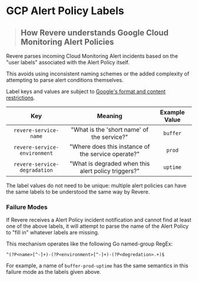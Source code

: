 # GCP Alert Policy Labels
> ## How Revere understands Google Cloud Monitoring Alert Policies

Revere parses incoming Cloud Monitoring Alert incidents based on the "user labels" associated with the Alert Policy itself.

This avoids using inconsistent naming schemes or the added complexity of attempting to parse alert conditions themselves.

Label keys and values are subject to [Google's format and content restrictions](https://cloud.google.com/resource-manager/docs/creating-managing-labels#requirements).

| Key | Meaning | Example Value |
|:---:|:-------:|:-------:|
| `revere-service-name` | "What is the 'short name' of the service?" | `buffer` |
| `revere-service-environment` | "Where does this instance of the service operate?" | `prod` |
| `revere-service-degradation` | "What is degraded when this alert policy triggers?" | `uptime` |

The label values do not need to be unique: multiple alert policies can have the same labels to be understood the same way by Revere.

### Failure Modes

If Revere receives a Alert Policy incident notification and cannot find at least one of the above labels, it will attempt to parse the name of the Alert Policy to "fill in" whatever labels are missing.

This mechanism operates like the following Go named-group RegEx: 

```goregexp
^(?P<name>[^-]+)-(?P<environment>[^-]+)-(?P<degredation>.+)$
```

For example, a name of `buffer-prod-uptime` has the same semantics in this failure mode as the labels given above.

